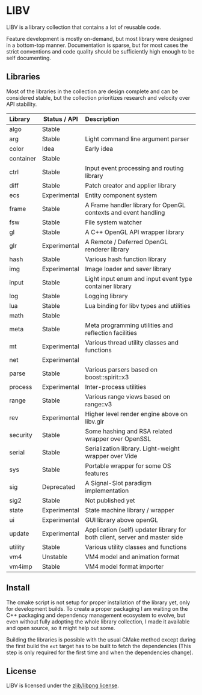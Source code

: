 # LIBV

LIBV is a library collection that contains a lot of reusable code.

Feature development is mostly on-demand, but most library were designed in a bottom-top manner.
Documentation is sparse, but for most cases the strict conventions and code quality should be sufficiently high enough to be self documenting.

## Libraries

Most of the libraries in the collection are design complete and can be considered stable, but the collection
prioritizes research and velocity over API stability.

| Library   | Status / API | Description                                                                |
|:----------|--------------|:---------------------------------------------------------------------------|
| algo      | Stable       |                                                                            |
| arg       | Stable       | Light command line argument parser                                         |
| color     | Idea         | Early idea                                                                 |
| container | Stable       |                                                                            |
| ctrl      | Stable       | Input event processing and routing library                                 |
| diff      | Stable       | Patch creator and applier library                                          |
| ecs       | Experimental | Entity component system                                                    |
| frame     | Stable       | A Frame handler library for OpenGL contexts and event handling             |
| fsw       | Stable       | File system watcher                                                        |
| gl        | Stable       | A C++ OpenGL API wrapper library                                           |
| glr       | Experimental | A Remote / Deferred OpenGL renderer library                                |
| hash      | Stable       | Various hash function library                                              |
| img       | Experimental | Image loader and saver library                                             |
| input     | Stable       | Light input enum and input event type container library                    |
| log       | Stable       | Logging library                                                            |
| lua       | Stable       | Lua binding for libv types and utilities                                   |
| math      | Stable       |                                                                            |
| meta      | Stable       | Meta programming utilities and reflection facilities                       |
| mt        | Experimental | Various thread utility classes and functions                               |
| net       | Experimental |                                                                            |
| parse     | Stable       | Various parsers based on boost::spirit::x3                                 |
| process   | Experimental | Inter-process utilities                                                    |
| range     | Stable       | Various range views based on range::v3                                     |
| rev       | Experimental | Higher level render engine above on libv.glr                               |
| security  | Stable       | Some hashing and RSA related wrapper over OpenSSL                          |
| serial    | Stable       | Serialization library. Light-weight wrapper over Vide                      |
| sys       | Stable       | Portable wrapper for some OS features                                      |
| sig       | Deprecated   | A Signal-Slot paradigm implementation                                      |
| sig2      | Stable       | Not published yet                                                          |
| state     | Experimental | State machine library / wrapper                                            |
| ui        | Experimental | GUI library above openGL                                                   |
| update    | Experimental | Application (self) updater library for both client, server and master side |
| utility   | Stable       | Various utility classes and functions                                      |
| vm4       | Unstable     | VM4 model and animation format                                             |
| vm4imp    | Stable       | VM4 model format importer                                                  |

## Install

The cmake script is not setup for proper installation of the library yet, only for development builds.
To create a proper packaging I am waiting on the C++ packaging and dependency management ecosystem to evolve,
but even without fully adopting the whole library collection, I made it available and open source, so it might help out some.

Building the libraries is possible with the usual CMake method except
during the first build the `ext` target has to be built to fetch the dependencies
(This step is only required for the first time and when the dependencies change).

## License

LIBV is licensed under the [zlib/libpng license](https://opensource.org/licenses/zlib-license.php).
